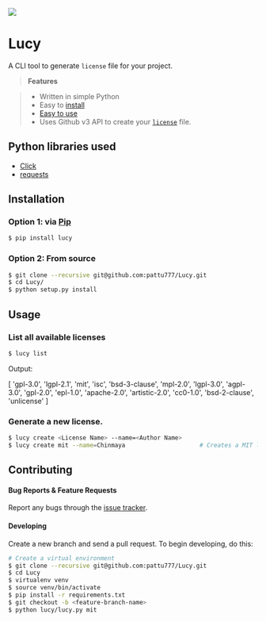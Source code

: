 ![](https://knowledgeme.s3.amazonaws.com/uploads/collection/background_image/43/cover_step3.jpg)

# Lucy

A CLI tool to generate `license` file for your project.

> **Features**

> - Written in simple Python
> - Easy to [install](https://github.com/pattu777/Lucy#installation)
> - [Easy to use](https://github.com/pattu777/Lucy#usage)
> - Uses Github v3 API to create your [`license`](https://github.com/karan/joe#list-all-available-files) file.

## Python libraries used

- [Click](http://click.pocoo.org/5/) 				                                 
- [requests](http://docs.python-requests.org/en/latest/user/quickstart/)		

## Installation

### Option 1: via [Pip](https://pypi.python.org/pypi/Lucy)

```bash
$ pip install lucy
```

### Option 2: From source

```bash
$ git clone --recursive git@github.com:pattu777/Lucy.git
$ cd Lucy/
$ python setup.py install
```

## Usage

### List all available licenses

```bash
$ lucy list
```

Output:
> 
[
  'gpl-3.0', 'lgpl-2.1', 'mit', 'isc', 'bsd-3-clause', 'mpl-2.0', 'lgpl-3.0', 'agpl-3.0', 'gpl-2.0', 'epl-1.0', 'apache-2.0', 'artistic-2.0', 'cc0-1.0', 'bsd-2-clause', 'unlicense'
]

### Generate a new license.

```bash
$ lucy create <License Name> --name=<Author Name>             
$ lucy create mit --name=Chinmaya                     # Creates a MIT license for your project.
```

## Contributing

#### Bug Reports & Feature Requests

Report any bugs through the [issue tracker](https://github.com/pattu777/Lucy/issues).

#### Developing

Create a new branch and send a pull request. To begin developing, do this:

```bash
# Create a virtual environment
$ git clone --recursive git@github.com:pattu777/Lucy.git
$ cd Lucy
$ virtualenv venv
$ source venv/bin/activate
$ pip install -r requirements.txt
$ git checkout -b <feature-branch-name>
$ python lucy/lucy.py mit
```

